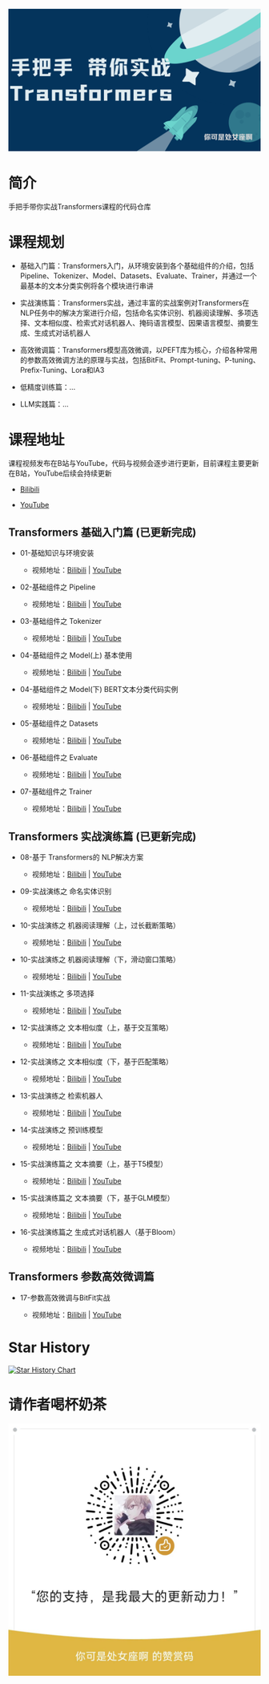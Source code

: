 ![手把手带你实战Transformers](./imgs/1.png)

# 简介

手把手带你实战Transformers课程的代码仓库

# 课程规划

- 基础入门篇：Transformers入门，从环境安装到各个基础组件的介绍，包括Pipeline、Tokenizer、Model、Datasets、Evaluate、Trainer，并通过一个最基本的文本分类实例将各个模块进行串讲

- 实战演练篇：Transformers实战，通过丰富的实战案例对Transformers在NLP任务中的解决方案进行介绍，包括命名实体识别、机器阅读理解、多项选择、文本相似度、检索式对话机器人、掩码语言模型、因果语言模型、摘要生成、生成式对话机器人

- 高效微调篇：Transformers模型高效微调，以PEFT库为核心，介绍各种常用的参数高效微调方法的原理与实战，包括BitFit、Prompt-tuning、P-tuning、Prefix-Tuning、Lora和IA3

- 低精度训练篇：...

- LLM实践篇：...


# 课程地址

课程视频发布在B站与YouTube，代码与视频会逐步进行更新，目前课程主要更新在B站，YouTube后续会持续更新

- [Bilibili](https://www.bilibili.com/video/BV1ma4y1g791)

- [YouTube](https://www.youtube.com/@lunatic-zzz)

## Transformers 基础入门篇 (已更新完成)

- 01-基础知识与环境安装

   - 视频地址：[Bilibili](https://www.bilibili.com/video/BV1ma4y1g791) | [YouTube](https://www.youtube.com/watch?v=ddCfxkCh-O8)

- 02-基础组件之 Pipeline

   - 视频地址：[Bilibili](https://www.bilibili.com/video/BV1ta4y1g7bq) | [YouTube](https://www.youtube.com/watch?v=Xeu3qFTP9qY&t=7s)

- 03-基础组件之 Tokenizer

   - 视频地址：[Bilibili](https://www.bilibili.com/video/BV1NX4y1177c) | [YouTube](https://www.youtube.com/watch?v=G4JmQu-VWrU)

- 04-基础组件之 Model(上) 基本使用

   - 视频地址：[Bilibili](https://www.bilibili.com/video/BV1KM4y1q7Js/) | [YouTube](https://www.youtube.com/watch?v=xK-6VcLqa94)

- 04-基础组件之 Model(下) BERT文本分类代码实例

   - 视频地址：[Bilibili](https://www.bilibili.com/video/BV18T411t7h6/) | [YouTube](https://www.youtube.com/watch?v=nkwOQQDCDvc)

- 05-基础组件之 Datasets

   - 视频地址：[Bilibili](https://www.bilibili.com/video/BV1Ph4y1b76w/) | [YouTube](https://www.youtube.com/watch?v=LRhcUjbSOEk)

- 06-基础组件之 Evaluate

   - 视频地址：[Bilibili](https://www.bilibili.com/video/BV1uk4y1W7tK/) | [YouTube](https://www.youtube.com/watch?v=tpE2bleqk6A)

- 07-基础组件之 Trainer

   - 视频地址：[Bilibili](https://www.bilibili.com/video/BV1KX4y1a7Jk/) | [YouTube](https://www.youtube.com/watch?v=YzS-BvHeSGE)

## Transformers 实战演练篇 (已更新完成)

- 08-基于 Transformers的 NLP解决方案

   - 视频地址：[Bilibili](https://www.bilibili.com/video/BV18N411C71F/) | [YouTube](https://www.youtube.com/watch?v=WRBPd86T1Fc)

- 09-实战演练之 命名实体识别
   
   - 视频地址：[Bilibili](https://www.bilibili.com/video/BV1gW4y197CT/) | [YouTube](https://www.youtube.com/watch?v=3xQR-7sly_I)

- 10-实战演练之 机器阅读理解（上，过长截断策略）
   
   - 视频地址：[Bilibili](https://www.bilibili.com/video/BV1rs4y1k7FX/) | [YouTube](https://www.youtube.com/watch?v=-rzKZIpELOk)

- 10-实战演练之 机器阅读理解（下，滑动窗口策略）

   - 视频地址：[Bilibili](https://www.bilibili.com/video/BV1uN411D7oy/) | [YouTube](https://www.youtube.com/watch?v=oTlpbISOkaE)

- 11-实战演练之 多项选择 

   - 视频地址：[Bilibili](https://www.bilibili.com/video/BV1FM4y1E77w/) | [YouTube](https://www.youtube.com/watch?v=xHM1PjIihJs)

- 12-实战演练之 文本相似度（上，基于交互策略） 

   - 视频地址：[Bilibili](https://www.bilibili.com/video/BV1Tm4y1J7EF/) | [YouTube](https://www.youtube.com/watch?v=SElN5_LqZls)

- 12-实战演练之 文本相似度（下，基于匹配策略） 

   - 视频地址：[Bilibili](https://www.bilibili.com/video/BV13P411C7UD/) | [YouTube](https://www.youtube.com/watch?v=7zxNXBBDqwA)

- 13-实战演练之 检索机器人

   - 视频地址：[Bilibili](https://www.bilibili.com/video/BV1Lh4y117KJ/) | [YouTube](https://www.youtube.com/watch?v=gHOUoqqXb8I)

- 14-实战演练之 预训练模型

   - 视频地址：[Bilibili](https://www.bilibili.com/video/BV1B44y1c7x2/) | [YouTube](https://www.youtube.com/watch?v=jHRo2qgtE7Y)

- 15-实战演练篇之 文本摘要（上，基于T5模型）

   - 视频地址：[Bilibili](https://www.bilibili.com/video/BV1Kp4y137ar/) | [YouTube](https://www.youtube.com/watch?v=5AusJJbpWaA)

- 15-实战演练篇之 文本摘要（下，基于GLM模型）

   - 视频地址：[Bilibili](https://www.bilibili.com/video/BV1CF411y7hw/) | [YouTube](https://www.youtube.com/watch?v=BK2wUNZZbRg)

- 16-实战演练篇之 生成式对话机器人（基于Bloom）

   - 视频地址：[Bilibili](https://www.bilibili.com/video/BV11r4y197Ht/) | [YouTube](https://www.youtube.com/watch?v=McE0XUG5Gw4)

## Transformers 参数高效微调篇

- 17-参数高效微调与BitFit实战

   - 视频地址：[Bilibili](https://www.bilibili.com/video/BV1Xu4y1k7Ls) | [YouTube](https://www.youtube.com/watch?v=ynBE40yVTSk)

# Star History

[![Star History Chart](https://api.star-history.com/svg?repos=zyds/transformers-code&type=Date)](https://star-history.com/#zyds/transformers-code&Date)


# 请作者喝杯奶茶

![](./imgs/wx.jpg)
